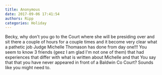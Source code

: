 ```yaml
---
title: Anonymous
date: 2017-09-06 17:41:54
authors: Ripp
categories: Holiday
---
```


 Becky, why don't you go to the Court where she will be presiding over and sit there a couple of hours for a couple times and it become very clear what a pathetic job Judge Michelle Thomason has done from day one!!!  You seem to know 3 friends (geez I am glad I'm not one of them) that had experiences that differ with what is written about Michelle and that You say that that you have never appeared in front of a Baldwin Co Court? Sounds like you might need to.